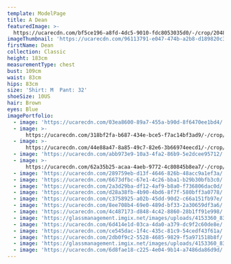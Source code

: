 ```yaml
---
template: ModelPage
title: A Dean
featuredImage: >-
  https://ucarecdn.com/bf5ce196-a8fd-4dc5-9010-fdc8053035d0/-/crop/2048x996/0,77/-/preview/
imageThumbnail: 'https://ucarecdn.com/96113791-e047-474b-a2b8-d189820c3213/'
firstName: Dean
collection: Classic
height: 183cm
measurementType: chest
bust: 109cm
waist: 83cm
hips: 83cm
size: 'Shirt: M  Pant: 32'
shoeSize: 10US
hair: Brown
eyes: Blue
imagePortfolio:
  - image: 'https://ucarecdn.com/03ea8600-89a7-455a-b90d-8f6470ee1bd4/'
  - image: >-
      https://ucarecdn.com/318bf2fa-b687-434e-bce5-f7ac14bf3ad9/-/crop/1140x1588/0,85/-/preview/
  - image: >-
      https://ucarecdn.com/44e88a47-8a85-49c7-82e6-3b66974eecd1/-/crop/1757x1366/291,0/-/preview/
  - image: 'https://ucarecdn.com/abb973e9-10a3-4fa2-86b9-5e2dcee95712/'
  - image: >-
      https://ucarecdn.com/62a35b25-acaa-4aeb-9772-4c80845b8ea7/-/crop/1707x2368/0,192/-/preview/
  - image: 'https://ucarecdn.com/289759eb-d13f-4646-826b-48acc9a1ef3a/'
  - image: 'https://ucarecdn.com/6673dfbc-67e1-4c26-bba1-b29b30bfb3c0/'
  - image: 'https://ucarecdn.com/2a3d29ba-df12-4af9-b8a0-f736806dac0d/'
  - image: 'https://ucarecdn.com/d28a38fb-4b90-4bd6-8f7f-580bff3a0778/'
  - image: 'https://ucarecdn.com/c3758925-a02b-45dd-90d2-c66a151fb97e/'
  - image: 'https://ucarecdn.com/8ee708b4-69e0-489d-bf33-2a30659df3a6/'
  - image: 'https://ucarecdn.com/4c487173-d848-4c42-8860-28b1ff91e998/'
  - image: 'https://glassmanagement.imgix.net/images/uploads/4153360_8338444.jpg'
  - image: 'https://ucarecdn.com/6d414e1d-03ca-4da0-a379-dc9f2c60de8e/'
  - image: 'https://ucarecdn.com/ce545dac-1f4c-435c-81c9-54cedf43f61a/'
  - image: 'https://ucarecdn.com/2db0f9c2-5528-4685-9829-f5a971518b8f/'
  - image: 'https://glassmanagement.imgix.net/images/uploads/4153360_8338420.jpg'
  - image: 'https://ucarecdn.com/6d8fae18-c225-4e04-9b14-a7486da86d9d/'
---
```


